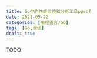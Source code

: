 ```yaml
---
title: Go中的性能监控和分析工具pprof
date: 2021-05-22
categories: [编程语言/Go]
tags: [Go,调优]
draft: true
---
```


TODO